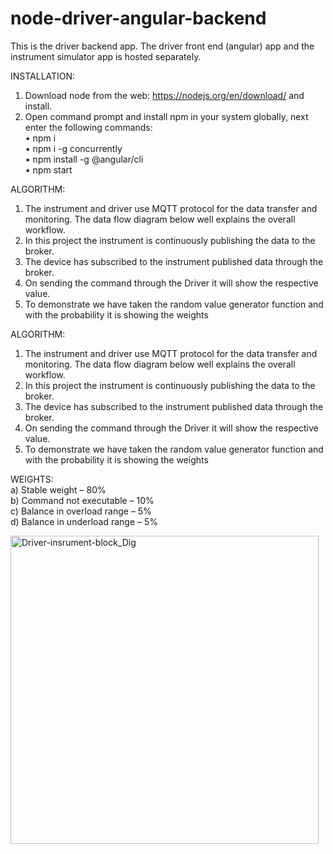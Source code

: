 # node-driver-angular-backend
This is the driver backend app. The driver front end (angular) app and the instrument simulator app is hosted separately.

INSTALLATION:
1.	Download node from the web: https://nodejs.org/en/download/ and install.
2.	Open command prompt and install npm in your system globally, next enter the following commands:<br />
•	npm i<br />
•	npm i -g concurrently<br />
•	npm install -g @angular/cli<br />
•	npm start<br />


ALGORITHM:
1.	The instrument and driver use MQTT protocol for the data transfer and monitoring. The data flow diagram below well explains the overall workflow.
2.	In this project the instrument is continuously publishing the data to the broker.
3.	The device has subscribed to the instrument published data through the broker.
4.	On sending the command through the Driver it will show the respective value.
5.	To demonstrate we have taken the random value generator function and with the probability it is showing the weights


ALGORITHM:
1.	The instrument and driver use MQTT protocol for the data transfer and monitoring. The data flow diagram below well explains the overall workflow.
2.	In this project the instrument is continuously publishing the data to the broker.
3.	The device has subscribed to the instrument published data through the broker.
4.	On sending the command through the Driver it will show the respective value.
5.	To demonstrate we have taken the random value generator function and with the probability it is showing the weights

WEIGHTS:<br />
 a)	Stable weight – 80%<br />
 b)	Command not executable – 10%<br />
 c)	Balance in overload range – 5%<br />
 d)	Balance in underload range – 5%<br />
 
 <img width="493" alt="Driver-insrument-block_Dig" src="https://user-images.githubusercontent.com/53856363/183771555-fe4cf56c-45bf-4825-9fd0-556b8af09e58.png">
